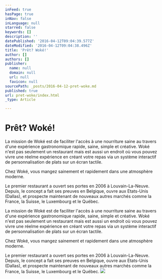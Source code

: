 ```yaml
---
inFeed: true
hasPage: true
inNav: false
inLanguage: null
starred: false
keywords: []
description: ''
datePublished: '2016-04-12T09:04:39.577Z'
dateModified: '2016-04-12T09:04:38.496Z'
title: 'Prêt? Woké!'
author: []
authors: []
publisher:
  name: null
  domain: null
  url: null
  favicon: null
sourcePath: _posts/2016-04-12-pret-woke.md
published: true
url: pret-woke/index.html
_type: Article

---
```

# Prêt? Woké!

La mission de Woké est de faciliter l'accès à une nourriture saine au travers d'une expérience gastronomique rapide, saine, simple et créative. Woké n'est pas seulement un restaurant mais est aussi un endroit où vous pouvez vivre une réelme expérience en créant votre repas via un système interactif de personnalisation de plats sur un écran tactile. 

Chez Woké, vous mangez sainement et rapidement dans une atmosphère moderne.

Le premier restaurant a ouvert ses portes en 2006 à Louvain-La-Neuve. Depuis, le concept a fait ses preuves en Belgique, ouvre aux Etats-Unis (Dallas), et prospecte maintenant de nouveaux autres marchés comme la France, la Suisse, le Luxembourg et le Québec.

La mission de Woké est de faciliter l'accès à une nourriture saine au travers d'une expérience gastronomique rapide, saine, simple et créative. Woké n'est pas seulement un restaurant mais est aussi un endroit où vous pouvez vivre une réelme expérience en créant votre repas via un système interactif de personnalisation de plats sur un écran tactile. 

Chez Woké, vous mangez sainement et rapidement dans une atmosphère moderne.

Le premier restaurant a ouvert ses portes en 2006 à Louvain-La-Neuve. Depuis, le concept a fait ses preuves en Belgique, ouvre aux Etats-Unis (Dallas), et prospecte maintenant de nouveaux autres marchés comme la France, la Suisse, le Luxembourg et le Québec.
![](https://the-grid-user-content.s3-us-west-2.amazonaws.com/be6e835e-aea0-408b-9a64-73da667b4877.jpg)